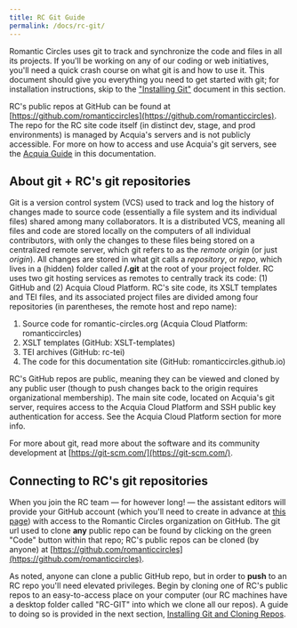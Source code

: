```yaml
---
title: RC Git Guide
permalink: /docs/rc-git/
---
```


Romantic Circles uses git to track and synchronize the code and files in all its projects. If you'll be working on any of our coding or web initiatives, you'll need a quick crash course on what git is and how to use it. This document should give you everything you need to get started with git; for installation instructions, skip to the ["Installing Git"](git-install-clone.md) document in this section.

RC's public repos at GitHub can be found at [https://github.com/romanticcircles](https://github.com/romanticcircles). The repo for the RC site code itself (in distinct dev, stage, and prod environments) is managed by Acquia's servers and is not publicly accessible. For more on how to access and use Acquia's git servers, see the [Acquia Guide](docs/../../acquia-guide/acquia-guide.md) in this documentation.

## About git + RC's git repositories

Git is a version control system (VCS) used to track and log the history of changes made to source code (essentially a file system and its individual files) shared among many collaborators. It is a distributed VCS, meaning all files and code are stored locally on the computers of all individual contributors, with only the changes to these files being stored on a centralized remote server, which git refers to as the *remote origin* (or just *origin*). All changes are stored in what git calls a *repository*, or *repo*, which lives in a (hidden) folder called **/.git** at the root of your project folder. RC uses two git hosting services as remotes to centrally track its code: (1) GitHub and (2) Acquia Cloud Platform. RC's site code, its XSLT templates and TEI files, and its associated project files are divided among four repositories (in parentheses, the remote host and repo name):

1. Source code for romantic-circles.org (Acquia Cloud Platform: romanticcircles)
2. XSLT templates (GitHub: XSLT-templates)
3. TEI archives (GitHub: rc-tei)
4. The code for this documentation site (GitHub: romanticcircles.github.io)

RC's GitHub repos are public, meaning they can be viewed and cloned by any public user (though to push changes back to the origin requires organizational membership). The main site code, located on Acquia's git server, requires access to the Acquia Cloud Platform and SSH public key authentication for access. See the Acquia Cloud Platform section for more info.

For more about git, read more about the software and its community development at [https://git-scm.com/](https://git-scm.com/).

## Connecting to RC's git repositories

When you join the RC team — for however long! — the assistant editors will provide your GitHub account (which you'll need to create in advance at [this page](https://github.com/signup)) with access to the Romantic Circles organization on GitHub. The git url used to clone **any** public repo can be found by clicking on the green "Code" button within that repo; RC's public repos can be cloned (by anyone) at [https://github.com/romanticcircles](https://github.com/romanticcircles).

As noted, anyone can clone a public GitHub repo, but in order to **push** to an RC repo you'll need elevated privileges. Begin by cloning one of RC's public repos to an easy-to-access place on your computer (our RC machines have a desktop folder called "RC-GIT" into which we clone all our repos). A guide to doing so is provided in the next section, [Installing Git and Cloning Repos](../git-install-clone/).
